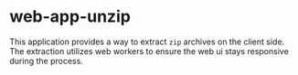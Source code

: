 # web-app-unzip

This application provides a way to extract `zip` archives on the client side. The extraction utilizes web workers to ensure the web ui stays responsive during the process.
